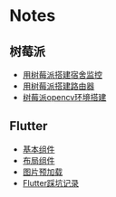 # Notes

## 树莓派

- [用树莓派搭建宿舍监控](/notes/树莓派/用树莓派搭建宿舍监控.md)
- [用树莓派搭建路由器](/notes/树莓派/用树莓派搭建路由器.md)
- [树莓派opencv环境搭建](/notes/树莓派/树莓派OpenCV环境搭建.md)

## Flutter

- [基本组件](/notes/Flutter/基本组件.md)
- [布局组件](/notes/Flutter/布局组件.md)
- [图片预加载](/notes/Flutter/图片预加载.md)
- [Flutter踩坑记录](/notes/Flutter/Flutter踩坑记录.md)

<!-- ## 算法

- [基础算法-1](/notes/算法/基础算法-1.md)

## Flask

- [Hello World](/notes/Flask/HelloWorld.md)

## OpenCV入门笔记

- [环境搭建+测试](/notes/OpenCV/入门笔记(一).md)

## 前端入门笔记

- [笔记一](/notes/前端/入门笔记.md) -->
